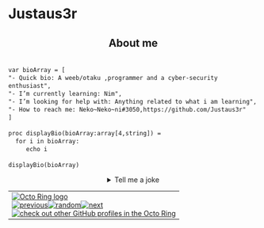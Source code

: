 # Justaus3r

<h2 align="center">About me</h2>

``` Nim-lang

var bioArray = [
"- Quick bio: A weeb/otaku ,programmer and a cyber-security enthusiast",
"- I’m currently learning: Nim",
"- I’m looking for help with: Anything related to what i am learning",
"- How to reach me: Neko~Neko~ni#3050,https://github.com/Justaus3r"
]

proc displayBio(bioArray:array[4,string]) =
  for i in bioArray:
     echo i

displayBio(bioArray)

```
<details align="center">

  <summary>Tell me a joke</summary>
<p align="center"><i>Damn!.that is one lame joke...</i></p>
  
![Metrics](/github-metrics.svg)
 
</details>


<table><tbody><tr><td><a href="https://octo-ring.com/"><img src="https://octo-ring.com/static/img/widget/top.png" width="99%" alt="Octo Ring logo" align="top"></a><br><a href="https://octo-ring.com/p/Justaus3r/prev"><img src="https://octo-ring.com/static/img/widget/prev.png" width="33%" alt="previous" align="top" title="previous profile"></a><a href="https://octo-ring.com/p/Justaus3r/random"><img src="https://octo-ring.com/static/img/widget/random.png" width="33%" alt="random" align="top" title="random profile"></a><a href="https://octo-ring.com/p/Justaus3r/next"><img src="https://octo-ring.com/static/img/widget/next.png" width="33%" alt="next" align="top" title="next profile"></a><br><a href="https://octo-ring.com/"><img src="https://octo-ring.com/static/img/widget/bottom.png" width="99%" alt="check out other GitHub profiles in the Octo Ring" align="top"></a></td></tr></tbody></table>
